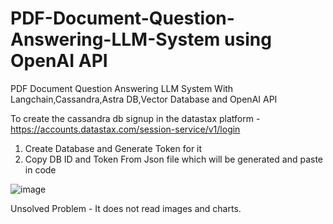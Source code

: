 # PDF-Document-Question-Answering-LLM-System using OpenAI API
PDF Document Question Answering LLM System With Langchain,Cassandra,Astra DB,Vector Database and OpenAI API

To create the cassandra db signup in the datastax platform - https://accounts.datastax.com/session-service/v1/login
1. Create Database and Generate Token for it
2. Copy DB ID and Token From Json file which will be generated and paste in code

![image](https://github.com/Manasvi11/PDF-Document-Question-Answering-LLM-System-/assets/71812747/7761dbbc-8ae7-4720-9293-0f9c71b63c63)

Unsolved Problem - It does not read images and charts.

